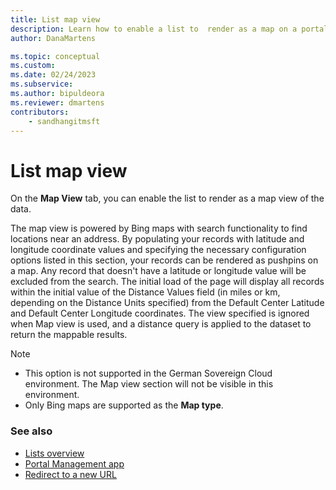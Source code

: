 ```yaml
---
title: List map view
description: Learn how to enable a list to  render as a map on a portal.
author: DanaMartens

ms.topic: conceptual
ms.custom: 
ms.date: 02/24/2023
ms.subservice: 
ms.author: bipuldeora
ms.reviewer: dmartens
contributors:
    - sandhangitmsft
---
```


# List map view

On the **Map View** tab, you can enable the list to render as a map view of the data.

The map view is powered by Bing maps with search functionality to find locations near an address. By populating your records with latitude and longitude coordinate values and specifying the necessary configuration options listed in this section, your records can be rendered as pushpins on a map. Any record that doesn't have a latitude or longitude value will be excluded from the search. The initial load of the page will display all records within the initial value of the Distance Values field (in miles or km, depending on the Distance Units specified) from the Default Center Latitude and Default Center Longitude coordinates. The view specified is ignored when Map view is used, and a distance query is applied to the dataset to return the mappable results.

> [!NOTE] 
> - This option is not supported in the German Sovereign Cloud environment. The Map view section will not be visible in this environment.
> - Only Bing maps are supported as the **Map type**.

### See also

- [Lists overview](lists.md)
- [Portal Management app](portal-management-app.md)  
- [Redirect to a new URL](add-redirect-url.md)

